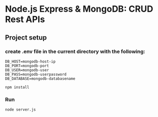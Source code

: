 # Node.js Express & MongoDB: CRUD Rest APIs

## Project setup

### create .env file in the current directory with the following:
```
DB_HOST=mongodb-host-ip
DB_PORT=mongodb-port
DB_USER=mongodb-user
DB_PASS=mongodb-userpassword
DB_DATABASE=mongodb-databasename
```

```
npm install
```

### Run
```
node server.js
```
